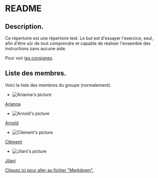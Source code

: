 # README
## Description.
Ce répertoire est une répertoire test. Le but est d'essayer l'exercice, seul, afin d'être sûr de tout comprendre et capable de réaliser l'ensemble des instructions sans aucune aide.

Pour voir [les consignes](https://github.com/becodeorg/Swartz-6/tree/main/1.The-Field/3.Markdown).

## Liste des membres.
Voici la liste des membres du groupe (normalement).
- ![Arianna's picture](https://avatars.githubusercontent.com/u/104201824?v=4)

[Arianna](https://github.com/AriannaTelesca)
- ![Arnold's picture](https://avatars.githubusercontent.com/u/104274249?v=4)

[Arnold](https://github.com/arnoldhaub)
- ![Clément's picture](https://avatars.githubusercontent.com/u/104201012?v=4)

[Clément](https://github.com/Clement-Leger)
- ![Jilani's picture](https://avatars.githubusercontent.com/u/104262443?v=4)

[Jilani](https://github.com/JilaniN)


[Cliquez ici pour aller au fichier "Markdown".](markdown.md)

